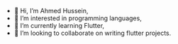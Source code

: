 - 👋 Hi, I’m Ahmed Hussein,
- 👀 I’m interested in programming languages,
- 🌱 I’m currently learning Flutter,
- 💞️ I’m looking to collaborate on writing flutter projects.

<!---
AhmedHossien/AhmedHossien is a ✨ special ✨ repository because its `README.md` (this file) appears on your GitHub profile.
You can click the Preview link to take a look at your changes.
--->
